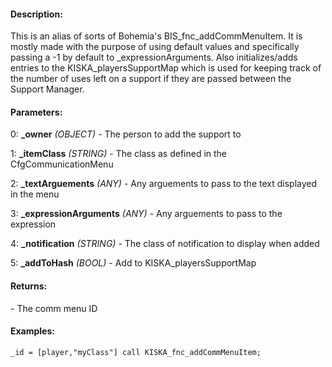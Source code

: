 #### Description:
This is an alias of sorts of Bohemia's BIS_fnc_addCommMenuItem. It is mostly made with the purpose of using default values and specifically passing a -1 by default to _expressionArguments. Also initializes/adds entries to the KISKA_playersSupportMap which is used for keeping track of the number of uses left on a support if they are passed between the Support Manager.

#### Parameters:
0: **_owner** *(OBJECT)* - The person to add the support to

1: **_itemClass** *(STRING)* - The class as defined in the CfgCommunicationMenu

2: **_textArguements** *(ANY)* - Any arguements to pass to the text displayed in the menu

3: **_expressionArguments** *(ANY)* - Any arguements to pass to the expression

4: **_notification** *(STRING)* - The class of notification to display when added

5: **_addToHash** *(BOOL)* - Add to KISKA_playersSupportMap

#### Returns:
<NUMBER> - The comm menu ID

#### Examples:
```sqf
_id = [player,"myClass"] call KISKA_fnc_addCommMenuItem;
```

